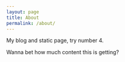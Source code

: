 ```yaml
---
layout: page
title: About
permalink: /about/
---
```


My blog and static page, try number 4.

Wanna bet how much content this is getting?
